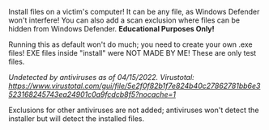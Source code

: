 Install files on a victim's computer! It can be any file, as Windows Defender won't interfere!
You can also add a scan exclusion where files can be hidden from Windows Defender.
**Educational Purposes Only!**

Running this as default won't do much; you need to create your own .exe files!
EXE files inside "install" were NOT MADE BY ME! These are only test files.

_Undetected by antiviruses as of 04/15/2022. Virustotal: https://www.virustotal.com/gui/file/5e2f0f82b1f7e824b40c27862781bb6e3523168245743ea24901c0a9fcdcb8f5?nocache=1_

Exclusions for other antiviruses are not added; antiviruses won't detect the installer but will detect the installed files.
